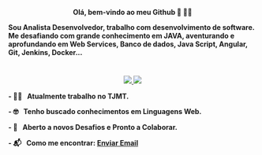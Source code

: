 <p align="center"><b>
Olá, bem-vindo ao meu Github 👋 👨‍💻
</p>

Sou Analista Desenvolvedor, trabalho com desenvolvimento de software. Me desafiando com grande conhecimento em JAVA, aventurando e aprofundando em Web Services, Banco de dados, Java Script, Angular, Git, Jenkins, Docker...

# 
<p align="center">
<a href="https://www.linkedin.com/in/alex-araujo-souza/" rel="nofollow">
  <img src="https://img.shields.io/badge/linkedin-%230077B5.svg?&amp;style=for-the-badge&amp;logo=linkedin&amp;logoColor=white" style="max-width:100%;">
</a>

<a href="https://api.whatsapp.com/send?1=pt_BR&phone=5563981331663&text=Olá, vi seu perfil no GitHub.">
  <img src="https://img.shields.io/badge/WHATSAPP-%2325D366.svg?&style=for-the-badge&logo=whatsapp&logoColor=white" style="max-width:100%;">
</a>  
</p>

<p> - 👨‍💻  &nbsp; Atualmente trabalho no TJMT.</p>
<p> - 🤓  &nbsp; Tenho buscado conhecimentos em Linguagens Web.</p>
<p> - 🦆  &nbsp; Aberto a novos Desafios e Pronto a Colaborar.</p>
<p> - 📬  &nbsp; Como me encontrar: <a href = "mailto:alex_araujo09@hotmail.com">Enviar Email</a></p>
